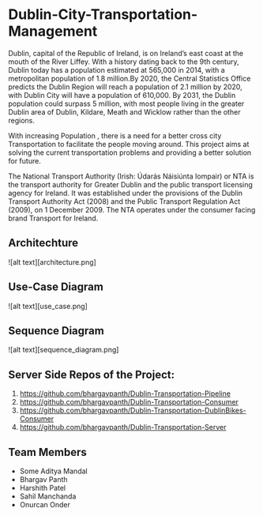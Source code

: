 # Dublin-City-Transportation-Management
Dublin, capital of the Republic of Ireland, is on Ireland’s east coast at the mouth of the River Liffey. With a history dating back to the 9th century, Dublin today has a population estimated at 565,000 in 2014, with a metropolitan population of 1.8 million.By 2020, the Central Statistics Office predicts the Dublin Region will reach a population of 2.1 million by 2020, with Dublin City will have a population of 610,000. By 2031, the Dublin population could surpass 5 million, with most people living in the greater Dublin area of Dublin, Kildare, Meath and Wicklow rather than the other regions.

With increasing Population , there is a need for a better cross city Transportation to facilitate the people moving around. This project aims at solving the current transportation problems and providing a better solution for future.

The National Transport Authority (Irish: Údarás Náisiúnta Iompair) or NTA is the transport authority for Greater Dublin and the public transport licensing agency for Ireland. It was established under the provisions of the Dublin Transport Authority Act (2008) and the Public Transport Regulation Act (2009), on 1 December 2009.
The NTA operates under the consumer facing brand Transport for Ireland.

## Architechture 
![alt text][architecture.png]

## Use-Case Diagram
![alt text][use_case.png]

## Sequence Diagram
![alt text][sequence_diagram.png]

## Server Side Repos of the Project:
1. https://github.com/bhargavpanth/Dublin-Transportation-Pipeline
2. https://github.com/bhargavpanth/Dublin-Transportation-Consumer
3. https://github.com/bhargavpanth/Dublin-Transportation-DublinBikes-Consumer
4. https://github.com/bhargavpanth/Dublin-Transportation-Server


## Team Members
* Some Aditya Mandal
* Bhargav Panth
* Harshith Patel
* Sahil Manchanda
* Onurcan Onder

